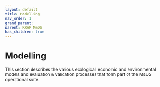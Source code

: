 ```yaml
---
layout: default
title: Modelling
nav_order: 1
grand_parent:
parent: RRAP M&DS
has_children: true
---
```


# Modelling
This section describes the various ecological, economic and environmental models and evaluation & validation processes that form part of the M&DS operational suite. 